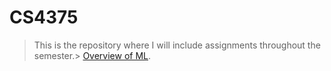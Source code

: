 # CS4375
> This is the repository where I will include assignments throughout the semester.>
[Overview of ML](Overview_of_ML.pdf).
